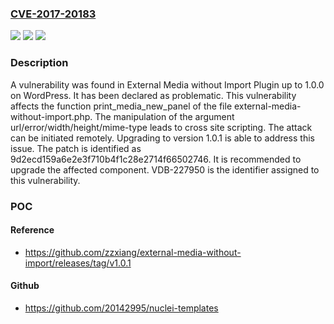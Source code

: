 ### [CVE-2017-20183](https://cve.mitre.org/cgi-bin/cvename.cgi?name=CVE-2017-20183)
![](https://img.shields.io/static/v1?label=Product&message=External%20Media%20without%20Import%20Plugin&color=blue)
![](https://img.shields.io/static/v1?label=Version&message=%3D%201.0%20&color=brighgreen)
![](https://img.shields.io/static/v1?label=Vulnerability&message=CWE-79%20Cross%20Site%20Scripting&color=brighgreen)

### Description

A vulnerability was found in External Media without Import Plugin up to 1.0.0 on WordPress. It has been declared as problematic. This vulnerability affects the function print_media_new_panel of the file external-media-without-import.php. The manipulation of the argument url/error/width/height/mime-type leads to cross site scripting. The attack can be initiated remotely. Upgrading to version 1.0.1 is able to address this issue. The patch is identified as 9d2ecd159a6e2e3f710b4f1c28e2714f66502746. It is recommended to upgrade the affected component. VDB-227950 is the identifier assigned to this vulnerability.

### POC

#### Reference
- https://github.com/zzxiang/external-media-without-import/releases/tag/v1.0.1

#### Github
- https://github.com/20142995/nuclei-templates

